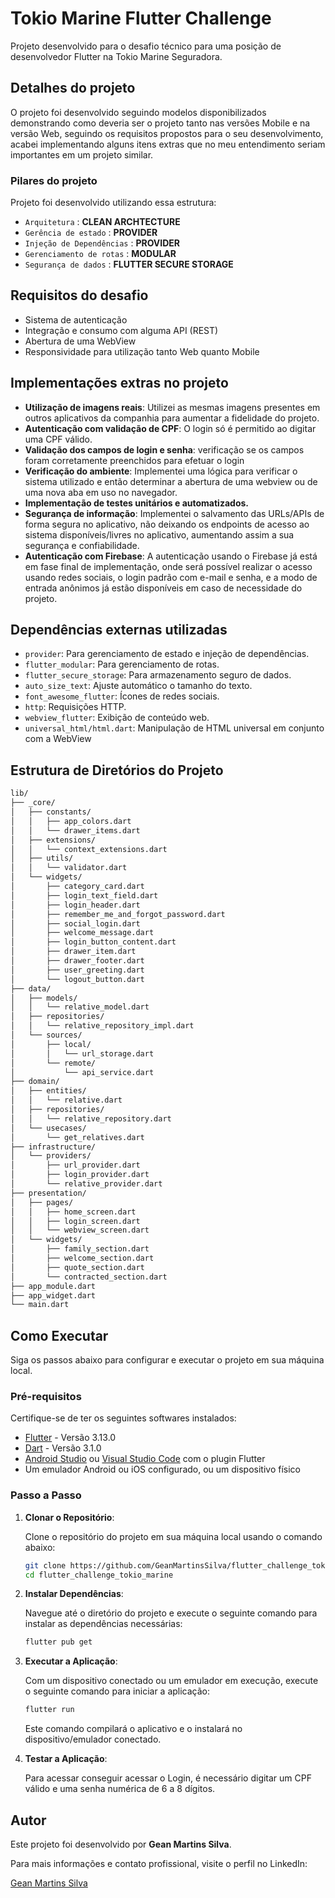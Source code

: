 # Tokio Marine Flutter Challenge

Projeto desenvolvido para o desafio técnico para uma posição de desenvolvedor Flutter na Tokio Marine Seguradora.

## Detalhes do projeto

O projeto foi desenvolvido seguindo modelos disponibilizados demonstrando como deveria ser o projeto tanto nas versões Mobile e na versão Web, seguindo os requisitos propostos para o seu desenvolvimento, acabei implementando alguns itens extras que no meu entendimento seriam importantes em um projeto similar.

### Pilares do projeto

Projeto foi desenvolvido utilizando essa estrutura:

- `Arquitetura` : **CLEAN ARCHTECTURE**
- `Gerência de estado` : **PROVIDER**
- `Injeção de Dependências` : **PROVIDER**
- `Gerenciamento de rotas` : **MODULAR**
- `Segurança de dados` : **FLUTTER SECURE STORAGE**

## Requisitos do desafio
- Sistema de autenticação
- Integração e consumo com alguma API (REST)
- Abertura de uma WebView
- Responsividade para utilização tanto Web quanto Mobile

## Implementações extras no projeto
- **Utilização de imagens reais**: Utilizei as mesmas imagens presentes em outros aplicativos da companhia para aumentar a fidelidade do projeto.
- **Autenticação com validação de CPF**: O login só é permitido ao digitar uma CPF válido.
- **Validação dos campos de login e senha**: verificação se os campos foram corretamente preenchidos para efetuar o login
- **Verificação do ambiente**: Implementei uma lógica para verificar o sistema utilizado e então determinar a abertura de uma webview ou de uma nova aba em uso no navegador.
- **Implementação de testes unitários e automatizados.**
- **Segurança de informação**: Implementei o salvamento das URLs/APIs de forma segura no aplicativo, não deixando os endpoints de acesso ao sistema disponíveis/livres no aplicativo, aumentando assim a sua segurança e confiabilidade.
- **Autenticação com Firebase**: A autenticação usando o Firebase já está em fase final de implementação, onde será possível realizar o acesso usando redes sociais, o login padrão com e-mail e senha, e a modo de entrada anônimos já estão disponíveis em caso de necessidade do projeto.

## Dependências externas utilizadas
- `provider`: Para gerenciamento de estado e injeção de dependências.
- `flutter_modular`: Para gerenciamento de rotas.
- `flutter_secure_storage`: Para armazenamento seguro de dados.
- `auto_size_text`: Ajuste automático o tamanho do texto.
- `font_awesome_flutter`: Ícones de redes sociais.
- `http`: Requisições HTTP.
- `webview_flutter`: Exibição de conteúdo web.
- `universal_html/html.dart`: Manipulação de HTML universal em conjunto com a WebView

## Estrutura de Diretórios do Projeto
```bash
lib/
├── _core/
│   ├── constants/
│   │   ├── app_colors.dart
│   │   └── drawer_items.dart
│   ├── extensions/
│   │   └── context_extensions.dart
│   ├── utils/
│   │   └── validator.dart
│   └── widgets/
│       ├── category_card.dart
│       ├── login_text_field.dart
│       ├── login_header.dart
│       ├── remember_me_and_forgot_password.dart
│       ├── social_login.dart
│       ├── welcome_message.dart
│       ├── login_button_content.dart
│       ├── drawer_item.dart
│       ├── drawer_footer.dart
│       ├── user_greeting.dart
│       └── logout_button.dart
├── data/
│   ├── models/
│   │   └── relative_model.dart
│   ├── repositories/
│   │   └── relative_repository_impl.dart
│   └── sources/
│       ├── local/
│       │   └── url_storage.dart
│       └── remote/
│           └── api_service.dart
├── domain/
│   ├── entities/
│   │   └── relative.dart
│   ├── repositories/
│   │   └── relative_repository.dart
│   └── usecases/
│       └── get_relatives.dart
├── infrastructure/
│   └── providers/
│       ├── url_provider.dart
│       ├── login_provider.dart
│       └── relative_provider.dart
├── presentation/
│   ├── pages/
│   │   ├── home_screen.dart
│   │   ├── login_screen.dart
│   │   └── webview_screen.dart
│   └── widgets/
│       ├── family_section.dart
│       ├── welcome_section.dart
│       ├── quote_section.dart
│       └── contracted_section.dart
├── app_module.dart
├── app_widget.dart
└── main.dart
```

## Como Executar

Siga os passos abaixo para configurar e executar o projeto em sua máquina local.

### Pré-requisitos

Certifique-se de ter os seguintes softwares instalados:

- [Flutter](https://flutter.dev/docs/get-started/install) - Versão 3.13.0
- [Dart](https://dart.dev/get-dart) - Versão 3.1.0
- [Android Studio](https://developer.android.com/studio) ou [Visual Studio Code](https://code.visualstudio.com/) com o plugin Flutter
- Um emulador Android ou iOS configurado, ou um dispositivo físico

### Passo a Passo

1. **Clonar o Repositório**:

   Clone o repositório do projeto em sua máquina local usando o comando abaixo:

   ```bash
   git clone https://github.com/GeanMartinsSilva/flutter_challenge_tokio_marine.git
   cd flutter_challenge_tokio_marine
   ```

2. **Instalar Dependências**:

   Navegue até o diretório do projeto e execute o seguinte comando para instalar as dependências necessárias:

   ```bash
   flutter pub get
   ```

3. **Executar a Aplicação**:

   Com um dispositivo conectado ou um emulador em execução, execute o seguinte comando para iniciar a aplicação:

   ```bash
   flutter run
   ```
   
   Este comando compilará o aplicativo e o instalará no dispositivo/emulador conectado.

4. **Testar a Aplicação**:

   Para acessar conseguir acessar o Login, é necessário digitar um CPF válido e uma senha numérica de 6 a 8 dígitos.


## Autor

Este projeto foi desenvolvido por **Gean Martins Silva**.

Para mais informações e contato profissional, visite o perfil no LinkedIn:

[Gean Martins Silva](https://www.linkedin.com/in/gean-martins-silva/)
